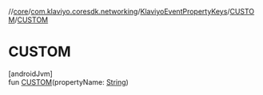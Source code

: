 //[core](../../../../index.md)/[com.klaviyo.coresdk.networking](../../index.md)/[KlaviyoEventPropertyKeys](../index.md)/[CUSTOM](index.md)/[CUSTOM](-c-u-s-t-o-m.md)

# CUSTOM

[androidJvm]\
fun [CUSTOM](-c-u-s-t-o-m.md)(propertyName: [String](https://kotlinlang.org/api/latest/jvm/stdlib/kotlin/-string/index.html))
